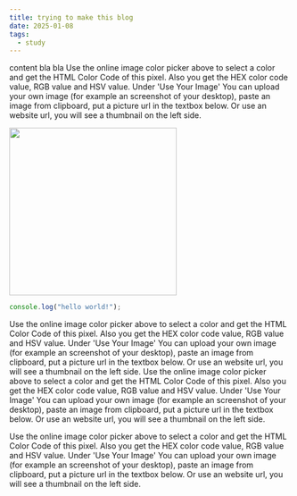 ```yaml
---
title: trying to make this blog
date: 2025-01-08
tags:
  - study
---
```

content bla bla  Use the online image color picker above to select a color and get the HTML Color Code of this pixel. Also you get the HEX color code value, RGB value and HSV value. Under 'Use Your Image' You can upload your own image (for example an screenshot of your desktop), paste an image from clipboard, put a picture url in the textbox below. Or use an website url, you will see a thumbnail on the left side.

<img src="https://static1.cbrimages.com/wordpress/wp-content/uploads/2019/07/Reigen-Arataka-Mob-Psycho.jpg" style="width:300px;">

```javascript
console.log("hello world!");
```

 Use the online image color picker above to select a color and get the HTML Color Code of this pixel. Also you get the HEX color code value, RGB value and HSV value. Under 'Use Your Image' You can upload your own image (for example an screenshot of your desktop), paste an image from clipboard, put a picture url in the textbox below. Or use an website url, you will see a thumbnail on the left side.
 Use the online image color picker above to select a color and get the HTML Color Code of this pixel. Also you get the HEX color code value, RGB value and HSV value. Under 'Use Your Image' You can upload your own image (for example an screenshot of your desktop), paste an image from clipboard, put a picture url in the textbox below. Or use an website url, you will see a thumbnail on the left side.

  Use the online image color picker above to select a color and get the HTML Color Code of this pixel. Also you get the HEX color code value, RGB value and HSV value. Under 'Use Your Image' You can upload your own image (for example an screenshot of your desktop), paste an image from clipboard, put a picture url in the textbox below. Or use an website url, you will see a thumbnail on the left side.
